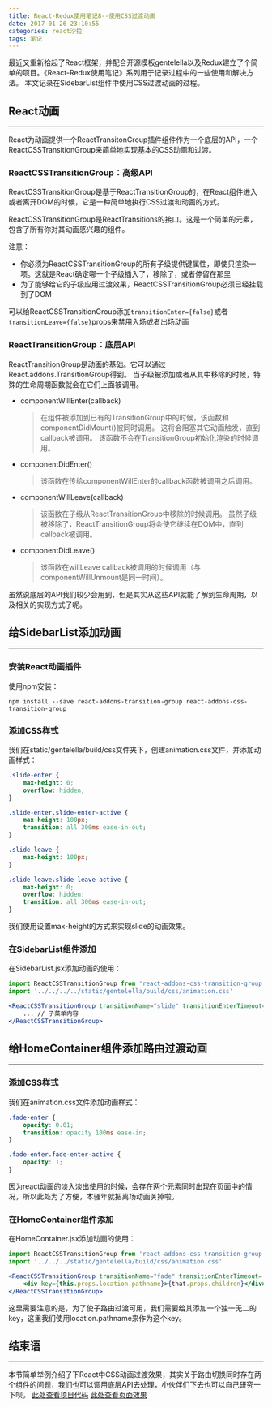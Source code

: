```yaml
---
title: React-Redux使用笔记8--使用CSS过渡动画
date: 2017-01-26 23:10:55
categories: react沙拉
tags: 笔记
---
```

最近又重新拾起了React框架，并配合开源模板gentelella以及Redux建立了个简单的项目。《React-Redux使用笔记》系列用于记录过程中的一些使用和解决方法。
本文记录在SidebarList组件中使用CSS过渡动画的过程。
<!--more-->

## React动画
---
React为动画提供一个ReactTransitonGroup插件组件作为一个底层的API，一个ReactCSSTransitionGroup来简单地实现基本的CSS动画和过渡。

### ReactCSSTransitionGroup：高级API
ReactCSSTransitionGroup是基于ReactTransitionGroup的，在React组件进入或者离开DOM的时候，它是一种简单地执行CSS过渡和动画的方式。

ReactCSSTransitionGroup是ReactTransitions的接口。这是一个简单的元素，包含了所有你对其动画感兴趣的组件。

注意： 
- 你必须为ReactCSSTransitionGroup的所有子级提供键属性，即使只渲染一项。这就是React确定哪一个子级插入了，移除了，或者停留在那里
- 为了能够给它的子级应用过渡效果，ReactCSSTransitionGroup必须已经挂载到了DOM

可以给ReactCSSTransitionGroup添加`transitionEnter={false}`或者`transitionLeave={false}`props来禁用入场或者出场动画


### ReactTransitionGroup：底层API
ReactTransitionGroup是动画的基础。它可以通过React.addons.TransitionGroup得到。
当子级被添加或者从其中移除的时候，特殊的生命周期函数就会在它们上面被调用。

- componentWillEnter(callback)
  > 在组件被添加到已有的TransitionGroup中的时候，该函数和componentDidMount()被同时调用。
  > 这将会阻塞其它动画触发，直到callback被调用。
  > 该函数不会在TransitionGroup初始化渲染的时候调用。

- componentDidEnter()
  > 该函数在传给componentWillEnter的callback函数被调用之后调用。

- componentWillLeave(callback)
  > 该函数在子级从ReactTransitionGroup中移除的时候调用。
  > 虽然子级被移除了，ReactTransitionGroup将会使它继续在DOM中，直到callback被调用。

- componentDidLeave()
  > 该函数在willLeave callback被调用的时候调用（与componentWillUnmount是同一时间）。

虽然说底层的API我们较少会用到，但是其实从这些API就能了解到生命周期，以及相关的实现方式了呢。

## 给SidebarList添加动画
---
### 安装React动画插件
使用npm安装：
``` shell
npm install --save react-addons-transition-group react-addons-css-transition-group
```

### 添加CSS样式
我们在static/gentelella/build/css文件夹下，创建animation.css文件，并添加动画样式：
``` css
.slide-enter {
    max-height: 0;
    overflow: hidden;
}

.slide-enter.slide-enter-active {
    max-height: 100px;
    transition: all 300ms ease-in-out;
}

.slide-leave {
    max-height: 100px;
}

.slide-leave.slide-leave-active {
    max-height: 0;
    overflow: hidden;
    transition: all 300ms ease-in-out;
}
```
我们使用设置max-height的方式来实现slide的动画效果。


### 在SidebarList组件添加
在SidebarList.jsx添加动画的使用：
``` jsx
import ReactCSSTransitionGroup from 'react-addons-css-transition-group'
import '../../../../static/gentelella/build/css/animation.css'

<ReactCSSTransitionGroup transitionName="slide" transitionEnterTimeout={300} transitionLeaveTimeout={300}>
    ... // 子菜单内容
</ReactCSSTransitionGroup>
```

## 给HomeContainer组件添加路由过渡动画
---

### 添加CSS样式
我们在animation.css文件添加动画样式：
``` css
.fade-enter {
    opacity: 0.01;
    transition: opacity 100ms ease-in;
}

.fade-enter.fade-enter-active {
    opacity: 1;
}
```
因为react动画的淡入淡出使用的时候，会存在两个元素同时出现在页面中的情况，所以此处为了方便，本骚年就把离场动画关掉啦。


### 在HomeContainer组件添加
在HomeContainer.jsx添加动画的使用：
``` jsx
import ReactCSSTransitionGroup from 'react-addons-css-transition-group'
import '../../../static/gentelella/build/css/animation.css'

<ReactCSSTransitionGroup transitionName="fade" transitionEnterTimeout={200} transitionLeave={false}>
    <div key={this.props.location.pathname}>{that.props.children}</div>
</ReactCSSTransitionGroup>
```

这里需要注意的是，为了使子路由过渡可用，我们需要给其添加一个独一无二的key，这里我们使用location.pathname来作为这个key。

## 结束语
-----
本节简单举例介绍了下React中CSS动画过渡效果，其实关于路由切换同时存在两个组件的问题，我们也可以调用底层API去处理，小伙伴们下去也可以自己研究一下呗。
[此处查看项目代码](https://github.com/godbasin/godbasin.github.io/tree/blog-codes/react-redux-notes/8-use-css-transition)
[此处查看页面效果](http://react-redux-notes.godbasin.com/8-use-css-transition/index.html)